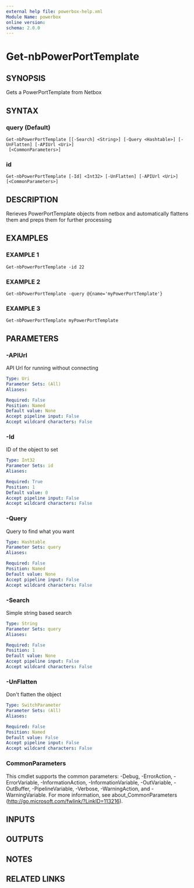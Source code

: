 ```yaml
---
external help file: powerbox-help.xml
Module Name: powerbox
online version:
schema: 2.0.0
---
```


# Get-nbPowerPortTemplate

## SYNOPSIS
Gets a PowerPortTemplate from Netbox

## SYNTAX

### query (Default)
```
Get-nbPowerPortTemplate [[-Search] <String>] [-Query <Hashtable>] [-UnFlatten] [-APIUrl <Uri>]
 [<CommonParameters>]
```

### id
```
Get-nbPowerPortTemplate [-Id] <Int32> [-UnFlatten] [-APIUrl <Uri>] [<CommonParameters>]
```

## DESCRIPTION
Rerieves PowerPortTemplate objects from netbox and automatically flattens them and
preps them for further processing

## EXAMPLES

### EXAMPLE 1
```
Get-nbPowerPortTemplate -id 22
```

### EXAMPLE 2
```
Get-nbPowerPortTemplate -query @{name='myPowerPortTemplate'}
```

### EXAMPLE 3
```
Get-nbPowerPortTemplate myPowerPortTemplate
```

## PARAMETERS

### -APIUrl
API Url for running without connecting

```yaml
Type: Uri
Parameter Sets: (All)
Aliases:

Required: False
Position: Named
Default value: None
Accept pipeline input: False
Accept wildcard characters: False
```

### -Id
ID of the object to set

```yaml
Type: Int32
Parameter Sets: id
Aliases:

Required: True
Position: 1
Default value: 0
Accept pipeline input: False
Accept wildcard characters: False
```

### -Query
Query to find what you want

```yaml
Type: Hashtable
Parameter Sets: query
Aliases:

Required: False
Position: Named
Default value: None
Accept pipeline input: False
Accept wildcard characters: False
```

### -Search
Simple string based search

```yaml
Type: String
Parameter Sets: query
Aliases:

Required: False
Position: 1
Default value: None
Accept pipeline input: False
Accept wildcard characters: False
```

### -UnFlatten
Don't flatten the object

```yaml
Type: SwitchParameter
Parameter Sets: (All)
Aliases:

Required: False
Position: Named
Default value: False
Accept pipeline input: False
Accept wildcard characters: False
```

### CommonParameters
This cmdlet supports the common parameters: -Debug, -ErrorAction, -ErrorVariable, -InformationAction, -InformationVariable, -OutVariable, -OutBuffer, -PipelineVariable, -Verbose, -WarningAction, and -WarningVariable.
For more information, see about_CommonParameters (http://go.microsoft.com/fwlink/?LinkID=113216).

## INPUTS

## OUTPUTS

## NOTES

## RELATED LINKS
